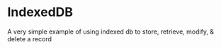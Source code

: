 IndexedDB
=========

A very simple example of using indexed db to store, retrieve, modify, &amp; delete a record
